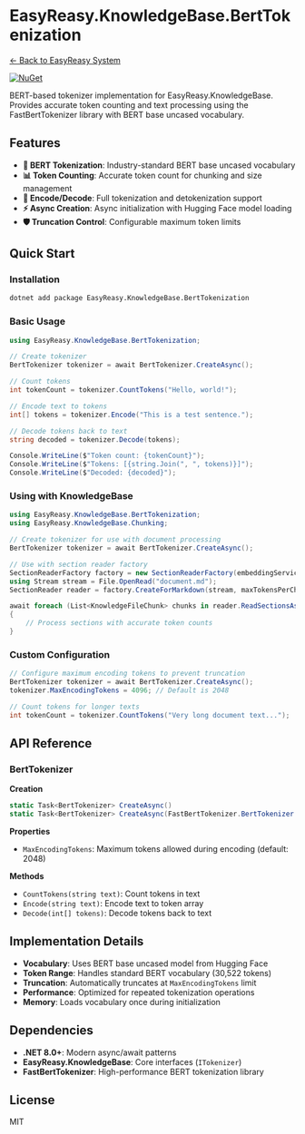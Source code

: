 # EasyReasy.KnowledgeBase.BertTokenization

[← Back to EasyReasy System](../README.md)

[![NuGet](https://img.shields.io/badge/nuget-EasyReasy.KnowledgeBase.BertTokenization-blue.svg)](https://www.nuget.org/packages/EasyReasy.KnowledgeBase.BertTokenization)

BERT-based tokenizer implementation for EasyReasy.KnowledgeBase. Provides accurate token counting and text processing using the FastBertTokenizer library with BERT base uncased vocabulary.

## Features

- **🤖 BERT Tokenization**: Industry-standard BERT base uncased vocabulary
- **📊 Token Counting**: Accurate token count for chunking and size management
- **🔄 Encode/Decode**: Full tokenization and detokenization support
- **⚡ Async Creation**: Async initialization with Hugging Face model loading
- **🛡️ Truncation Control**: Configurable maximum token limits

## Quick Start

### Installation

```bash
dotnet add package EasyReasy.KnowledgeBase.BertTokenization
```

### Basic Usage

```csharp
using EasyReasy.KnowledgeBase.BertTokenization;

// Create tokenizer
BertTokenizer tokenizer = await BertTokenizer.CreateAsync();

// Count tokens
int tokenCount = tokenizer.CountTokens("Hello, world!");

// Encode text to tokens
int[] tokens = tokenizer.Encode("This is a test sentence.");

// Decode tokens back to text
string decoded = tokenizer.Decode(tokens);

Console.WriteLine($"Token count: {tokenCount}");
Console.WriteLine($"Tokens: [{string.Join(", ", tokens)}]");
Console.WriteLine($"Decoded: {decoded}");
```

### Using with KnowledgeBase

```csharp
using EasyReasy.KnowledgeBase.BertTokenization;
using EasyReasy.KnowledgeBase.Chunking;

// Create tokenizer for use with document processing
BertTokenizer tokenizer = await BertTokenizer.CreateAsync();

// Use with section reader factory
SectionReaderFactory factory = new SectionReaderFactory(embeddingService, tokenizer);
using Stream stream = File.OpenRead("document.md");
SectionReader reader = factory.CreateForMarkdown(stream, maxTokensPerChunk: 100, maxTokensPerSection: 1000);

await foreach (List<KnowledgeFileChunk> chunks in reader.ReadSectionsAsync())
{
    // Process sections with accurate token counts
}
```

### Custom Configuration

```csharp
// Configure maximum encoding tokens to prevent truncation
BertTokenizer tokenizer = await BertTokenizer.CreateAsync();
tokenizer.MaxEncodingTokens = 4096; // Default is 2048

// Count tokens for longer texts
int tokenCount = tokenizer.CountTokens("Very long document text...");
```

## API Reference

### BertTokenizer

**Creation**
```csharp
static Task<BertTokenizer> CreateAsync()
static Task<BertTokenizer> CreateAsync(FastBertTokenizer.BertTokenizer tokenizer)
```

**Properties**
- `MaxEncodingTokens`: Maximum tokens allowed during encoding (default: 2048)

**Methods**
- `CountTokens(string text)`: Count tokens in text
- `Encode(string text)`: Encode text to token array
- `Decode(int[] tokens)`: Decode tokens back to text

## Implementation Details

- **Vocabulary**: Uses BERT base uncased model from Hugging Face
- **Token Range**: Handles standard BERT vocabulary (30,522 tokens)
- **Truncation**: Automatically truncates at `MaxEncodingTokens` limit
- **Performance**: Optimized for repeated tokenization operations
- **Memory**: Loads vocabulary once during initialization

## Dependencies

- **.NET 8.0+**: Modern async/await patterns
- **EasyReasy.KnowledgeBase**: Core interfaces (`ITokenizer`)
- **FastBertTokenizer**: High-performance BERT tokenization library

## License

MIT